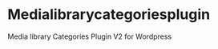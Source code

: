 Medialibrarycategoriesplugin
============================

Media library Categories Plugin V2 for Wordpress